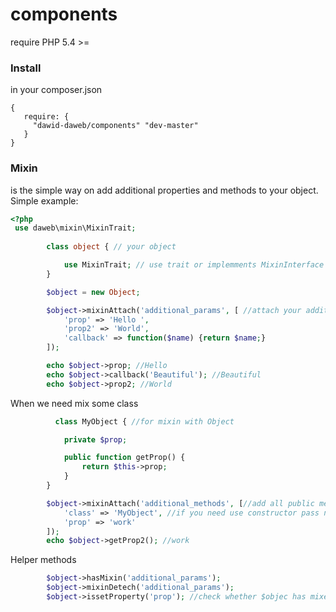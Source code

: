 components
==========

require PHP 5.4 >=

### Install 
in your composer.json
```
{
   require: {
     "dawid-daweb/components" "dev-master"
   }
}
```
### Mixin 
is the simple way on add additional properties and methods to your object.
Simple example:
```php
<?php
 use daweb\mixin\MixinTrait;
                
        class object { // your object 

            use MixinTrait; // use trait or implemments MixinInterface and create your own logic managment
        }

        $object = new Object;

        $object->mixinAttach('additional_params', [ //attach your additional properties
            'prop' => 'Hello ',
            'prop2' => 'World',
            'callback' => function($name) {return $name;}
        ]);

        echo $object->prop; //Hello
        echo $object->callback('Beautiful'); //Beautiful
        echo $object->prop2; //World
```
When we need mix some class
```php
          class MyObject { //for mixin with Object

            private $prop;

            public function getProp() {
                return $this->prop;
            }
        }

        $object->mixinAttach('additional_methods', [//add all public methods to $object
            'class' => 'MyObject', //if you need use constructor pass new MyObject
            'prop' => 'work'
        ]);
        echo $object->getProp2(); //work
```

Helper methods
```php
        $object->hasMixin('additional_params'); 
        $object->mixinDetech('additional_params');
        $object->issetProperty('prop'); //check whether $objec has mixed property
```
